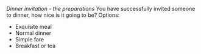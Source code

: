 *Dinner invitation - the preparations* 
You have successfully invited someone to dinner, how nice is it going to be? 
Options: 
* Exquisite meal
* Normal dinner
* Simple fare
* Breakfast or tea